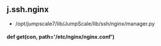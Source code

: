 ## j.ssh.nginx

- /opt/jumpscale7/lib/JumpScale/lib/ssh/nginx/manager.py

#### def get(con, path='/etc/nginx/nginx.conf') 

    

